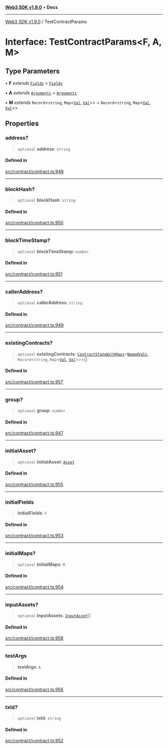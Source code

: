 [**Web3 SDK v1.9.0**](../README.md) • **Docs**

***

[Web3 SDK v1.9.0](../globals.md) / TestContractParams

# Interface: TestContractParams\<F, A, M\>

## Type Parameters

• **F** *extends* [`Fields`](../type-aliases/Fields.md) = [`Fields`](../type-aliases/Fields.md)

• **A** *extends* [`Arguments`](../type-aliases/Arguments.md) = [`Arguments`](../type-aliases/Arguments.md)

• **M** *extends* `Record`\<`string`, `Map`\<[`Val`](../type-aliases/Val.md), [`Val`](../type-aliases/Val.md)\>\> = `Record`\<`string`, `Map`\<[`Val`](../type-aliases/Val.md), [`Val`](../type-aliases/Val.md)\>\>

## Properties

### address?

> `optional` **address**: `string`

#### Defined in

[src/contract/contract.ts:948](https://github.com/Mystic-Nayy/alephium-web3/blob/c1afd789a197ce5fe21f08c2965942090157c33d/packages/web3/src/contract/contract.ts#L948)

***

### blockHash?

> `optional` **blockHash**: `string`

#### Defined in

[src/contract/contract.ts:950](https://github.com/Mystic-Nayy/alephium-web3/blob/c1afd789a197ce5fe21f08c2965942090157c33d/packages/web3/src/contract/contract.ts#L950)

***

### blockTimeStamp?

> `optional` **blockTimeStamp**: `number`

#### Defined in

[src/contract/contract.ts:951](https://github.com/Mystic-Nayy/alephium-web3/blob/c1afd789a197ce5fe21f08c2965942090157c33d/packages/web3/src/contract/contract.ts#L951)

***

### callerAddress?

> `optional` **callerAddress**: `string`

#### Defined in

[src/contract/contract.ts:949](https://github.com/Mystic-Nayy/alephium-web3/blob/c1afd789a197ce5fe21f08c2965942090157c33d/packages/web3/src/contract/contract.ts#L949)

***

### existingContracts?

> `optional` **existingContracts**: [`ContractStateWithMaps`](ContractStateWithMaps.md)\<[`NamedVals`](../type-aliases/NamedVals.md), `Record`\<`string`, `Map`\<[`Val`](../type-aliases/Val.md), [`Val`](../type-aliases/Val.md)\>\>\>[]

#### Defined in

[src/contract/contract.ts:957](https://github.com/Mystic-Nayy/alephium-web3/blob/c1afd789a197ce5fe21f08c2965942090157c33d/packages/web3/src/contract/contract.ts#L957)

***

### group?

> `optional` **group**: `number`

#### Defined in

[src/contract/contract.ts:947](https://github.com/Mystic-Nayy/alephium-web3/blob/c1afd789a197ce5fe21f08c2965942090157c33d/packages/web3/src/contract/contract.ts#L947)

***

### initialAsset?

> `optional` **initialAsset**: [`Asset`](Asset.md)

#### Defined in

[src/contract/contract.ts:955](https://github.com/Mystic-Nayy/alephium-web3/blob/c1afd789a197ce5fe21f08c2965942090157c33d/packages/web3/src/contract/contract.ts#L955)

***

### initialFields

> **initialFields**: `F`

#### Defined in

[src/contract/contract.ts:953](https://github.com/Mystic-Nayy/alephium-web3/blob/c1afd789a197ce5fe21f08c2965942090157c33d/packages/web3/src/contract/contract.ts#L953)

***

### initialMaps?

> `optional` **initialMaps**: `M`

#### Defined in

[src/contract/contract.ts:954](https://github.com/Mystic-Nayy/alephium-web3/blob/c1afd789a197ce5fe21f08c2965942090157c33d/packages/web3/src/contract/contract.ts#L954)

***

### inputAssets?

> `optional` **inputAssets**: [`InputAsset`](InputAsset.md)[]

#### Defined in

[src/contract/contract.ts:958](https://github.com/Mystic-Nayy/alephium-web3/blob/c1afd789a197ce5fe21f08c2965942090157c33d/packages/web3/src/contract/contract.ts#L958)

***

### testArgs

> **testArgs**: `A`

#### Defined in

[src/contract/contract.ts:956](https://github.com/Mystic-Nayy/alephium-web3/blob/c1afd789a197ce5fe21f08c2965942090157c33d/packages/web3/src/contract/contract.ts#L956)

***

### txId?

> `optional` **txId**: `string`

#### Defined in

[src/contract/contract.ts:952](https://github.com/Mystic-Nayy/alephium-web3/blob/c1afd789a197ce5fe21f08c2965942090157c33d/packages/web3/src/contract/contract.ts#L952)
